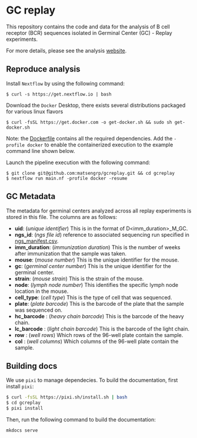 # GC replay

This repository contains the code and data for the analysis of B cell receptor (BCR) sequences isolated in Germinal Center (GC) - Replay experiments.

For more details, please see the analysis [website](https://matsengrp.github.io/gcreplay/).

## Reproduce analysis

Install `Nextflow` by using the following command:

    $ curl -s https://get.nextflow.io | bash

Download the `Docker` Desktop, there exists several distributions packaged for
various linux flavors

    $ curl -fsSL https://get.docker.com -o get-docker.sh && sudo sh get-docker.sh

Note: the [Dockerfile](docker/Dockerfile) contains all the required dependencies.
Add the `-profile docker` to enable the containerized execution to the
example command line shown below.

Launch the pipeline execution with the following command:

    $ git clone git@github.com:matsengrp/gcreplay.git && cd gcreplay
    $ nextflow run main.nf -profile docker -resume

## GC Metadata

The metadata for germinal centers analyzed across all replay experiments is stored in this file. The columns are as follows:

- **uid**: (_unique identifier_) This is in the format of D<imm_duration>_M<mouse>_GC<gc>. 
- **ngs_id**: (_ngs file id_) reference to associated sequencing run specified in [ngs_manifest.csv](https://github.com/matsengrp/gcreplay/blob/main/ngs_manifest.csv).
- **imm_duration**: (_immunization duration_) This is the number of weeks after immunization that the sample was taken.
- **mouse**: (_mouse number_) This is the unique identifier for the mouse.
- **gc**: (_germinal center number_) This is the unique identifier for the germinal center.
- **strain**: (_mouse strain_) This is the strain of the mouse.
- **node**: (_lymph node number_) This identifies the specific lymph node location in the mouse.
- **cell_type**: (_cell type_) This is the type of cell that was sequenced.
- **plate**: (_plate barcode_) This is the barcode of the plate that the sample was sequenced on.
- **hc_barcode** : (_heavy chain barcode_) This is the barcode of the heavy chain.
- **lc_barcode** : (_light chain barcode_) This is the barcode of the light chain.
- **row** : (_well rows_) Which rows of the 96-well plate contain the sample.
- **col** : (_well columns_) Which columns of the 96-well plate contain the sample.

## Building docs

We use `pixi` to manage dependecies. To build the documentation, first install `pixi`:

```bash
$ curl -fsSL https://pixi.sh/install.sh | bash
$ cd gcreplay
$ pixi install
```

Then, run the following command to build the documentation:

```bash
mkdocs serve
```